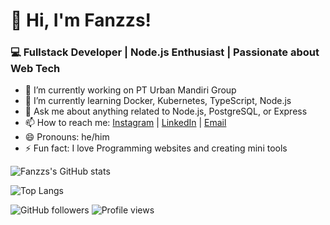 # 👋 Hi, I'm Fanzzs!
### 💻 Fullstack Developer | Node.js Enthusiast | Passionate about Web Tech

- 🔭 I’m currently working on PT Urban Mandiri Group
- 🌱 I’m currently learning Docker, Kubernetes, TypeScript, Node.js
- 💬 Ask me about anything related to Node.js, PostgreSQL, or Express
- 📫 How to reach me: [Instagram](https://instagram.com/irfanzzs.id) | [LinkedIn](www.linkedin.com/in/mirfansyah-webdev) | [Email](syah90009@gmail.com) 
- 😄 Pronouns: he/him
- ⚡ Fun fact: I love Programming websites and creating mini tools



 ![Fanzzs's GitHub stats](https://github-readme-stats.vercel.app/api?username=irfanzz-log&show_icons=true&theme=tokyonight)
 
 ![Top Langs](https://github-readme-stats.vercel.app/api/top-langs/?username=irfanzz-log&layout=compact)
 
 ![GitHub followers](https://img.shields.io/github/followers/irfanzz-log?style=social)
 ![Profile views](https://komarev.com/ghpvc/?username=irfanzz-log&color=blue)



